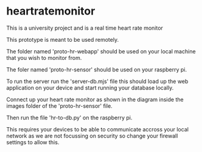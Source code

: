 # heartratemonitor
This is a university project and is a real time heart rate monitor

This prototype is meant to be used remotely.

The folder named 'proto-hr-webapp' should be used on your local machine that you wish to monitor from.

The foler named 'proto-hr-sensor' should be used on your raspberry pi.

To run the server run the 'server-db.mjs' file this should load up the web application on your device and start running
your database locally.

Connect up your heart rate monitor as shown in the diagram inside the images folder of the 'proto-hr-sensor' file.

Then run the file 'hr-to-db.py' on the raspberry pi.

This requires your devices to be able to communicate accross your local network as we are not focussing on
security so change your firewall settings to allow this.
